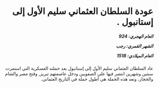 <h1 dir="rtl">عودة السلطان العثماني سليم الأول إلى إستانبول .</h1>

<h5 dir="rtl">العام الهجري:  924

الشهر القمري: رجب

العام الميلادي: 1518</h5>

<p dir="rtl">عاد السلطان العثماني سليم الأول إلى إستانبول بعد حملته العسكرية التي استمرت سنتين وشهرين انتصر فيها على الصفويين ودخل عاصمتهم تبريز, وفتح مصر والشام والحجاز، وتعد هذه الحملة هي أطول حملة في التاريخ العثماني.</p></br>
